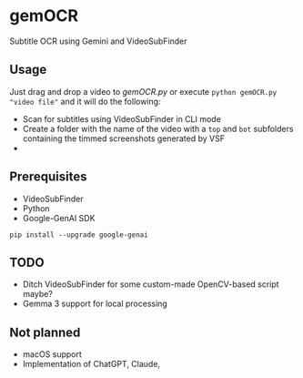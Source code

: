 # gemOCR
Subtitle OCR using Gemini and VideoSubFinder

## Usage
Just drag and drop a video to *gemOCR.py* or execute
`python gemOCR.py "video file"` and it will do the following:
- Scan for subtitles using VideoSubFinder in CLI mode
- Create a folder with the name of the video with a `top` and `bot` subfolders containing the timmed screenshots generated by VSF
- 

## Prerequisites
- VideoSubFinder
- Python
- Google-GenAI SDK
```
pip install --upgrade google-genai
```

## TODO
- Ditch VideoSubFinder for some custom-made OpenCV-based script maybe?
- Gemma 3 support for local processing

## Not planned
- macOS support
- Implementation of ChatGPT, Claude, 
